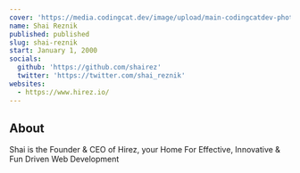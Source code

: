 ```yaml
---
cover: 'https://media.codingcat.dev/image/upload/main-codingcatdev-photo/podcast-guest/shai_reznik'
name: Shai Reznik
published: published
slug: shai-reznik
start: January 1, 2000
socials:
  github: 'https://github.com/shairez'
  twitter: 'https://twitter.com/shai_reznik'
websites:
  - https://www.hirez.io/
---
```


## About

Shai is the Founder & CEO of Hirez, your Home For Effective, Innovative & Fun Driven Web Development
